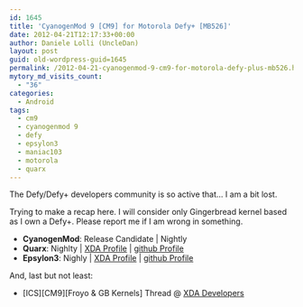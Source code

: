 ```yaml
---
id: 1645
title: 'CyanogenMod 9 [CM9] for Motorola Defy+ [MB526]'
date: 2012-04-21T12:17:33+00:00
author: Daniele Lolli (UncleDan)
layout: post
guid: old-wordpress-guid=1645
permalink: /2012-04-21-cyanogenmod-9-cm9-for-motorola-defy-plus-mb526.html
mytory_md_visits_count:
  - "36"
categories:
  - Android
tags:
  - cm9
  - cyanogenmod 9
  - defy
  - epsylon3
  - maniac103
  - motorola
  - quarx
---
```

The Defy/Defy+ developers community is so active that&#8230; I am a bit lost.

Trying to make a recap here. I will consider only Gingerbread kernel based as I own a Defy+. Please report me if I am wrong in something.

  * **CyanogenMod**: Release Candidate | Nightly
  * **Quarx**: Nighlty | <a title="Quarx XDA Profile" href="http://forum.xda-developers.com/member.php?u=513620" target="_blank">XDA Profile</a> | <a title="Quarx - github Profile" href="https://github.com/Quarx2k" target="_blank">github Profile</a>
  * **Epsylon3**: Nighly | <a title="Epsylon3 - XDA Profile" href="http://forum.xda-developers.com/member.php?u=803131" target="_blank">XDA Profile</a> | <a title="Epsylon3 - github Profile" href="https://github.com/epsylon3" target="_blank">github Profile</a>

And, last but not least:

  * \[ICS\]\[CM9\][Froyo & GB Kernels] Thread @ <a title="XDA Develpers Forum" href="http://forum.xda-developers.com/" target="_blank">XDA Developers</a>